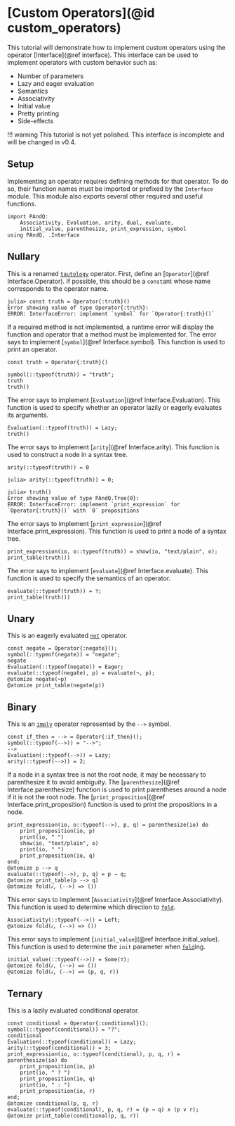 
# [Custom Operators](@id custom_operators)

This tutorial will demonstrate how to implement custom operators using the operator [Interface](@ref interface). This interface can be used to implement operators with custom behavior such as:

- Number of parameters
- Lazy and eager evaluation
- Semantics
- Associativity
- Initial value
- Pretty printing
- Side-effects

!!! warning
    This tutorial is not yet polished. This interface is incomplete and will be changed in v0.4.

## Setup

Implementing an operator requires defining methods for that operator. To do so, their function names must be imported or prefixed by the `Interface` module. This module also exports several other required and useful functions.

```@repl 1
import PAndQ:
    Associativity, Evaluation, arity, dual, evaluate,
    initial_value, parenthesize, print_expression, symbol
using PAndQ, .Interface
```

## Nullary

This is a renamed [`tautology`](@ref) operator. First, define an [`Operator`](@ref Interface.Operator). If possible, this should be a `const`ant whose name corresponds to the operator name.

```
julia> const truth = Operator{:truth}()
Error showing value of type Operator{:truth}:
ERROR: InterfaceError: implement `symbol` for `Operator{:truth}()`
```

If a required method is not implemented, a runtime error will display the function and operator that a method must be implemented for. The error says to implement [`symbol`](@ref Interface.symbol). This function is used to print an operator.

```@setup 1
const truth = Operator{:truth}()
```

```@repl 1
symbol(::typeof(truth)) = "truth";
truth
truth()
```

The error says to implement [`Evaluation`](@ref Interface.Evaluation). This function is used to specify whether an operator lazily or eagerly evaluates its arguments.

```@repl 1
Evaluation(::typeof(truth)) = Lazy;
truth()
```

The error says to implement [`arity`](@ref Interface.arity). This function is used to construct a node in a syntax tree.

```@setup 1
arity(::typeof(truth)) = 0
```

```
julia> arity(::typeof(truth)) = 0;

julia> truth()
Error showing value of type PAndQ.Tree{0}:
ERROR: InterfaceError: implement `print_expression` for `Operator{:truth}()` with `0` propositions
```

The error says to implement [`print_expression`](@ref Interface.print_expression). This function is used to print a node of a syntax tree.

```@repl 1
print_expression(io, o::typeof(truth)) = show(io, "text/plain", o);
print_table(truth())
```

The error says to implement [`evaluate`](@ref Interface.evaluate). This function is used to specify the semantics of an operator.

```@repl 1
evaluate(::typeof(truth)) = ⊤;
print_table(truth())
```

## Unary

This is an eagerly evaluated [`not`](@ref) operator.

```@repl 1
const negate = Operator{:negate}();
symbol(::typeof(negate)) = "negate";
negate
Evaluation(::typeof(negate)) = Eager;
evaluate(::typeof(negate), p) = evaluate(¬, p);
@atomize negate(¬p)
@atomize print_table(negate(p))
```

## Binary

This is an [`imply`](@ref) operator represented by the `-->` symbol.

```@repl 1
const if_then = --> = Operator{:if_then}();
symbol(::typeof(-->)) = "-->";
-->
Evaluation(::typeof(-->)) = Lazy;
arity(::typeof(-->)) = 2;
```

If a node in a syntax tree is not the root node, it may be necessary to parenthesize it to avoid ambiguity. The [`parenthesize`](@ref Interface.parenthesize) function is used to print parentheses around a node if it is not the root node. The [`print_proposition`](@ref Interface.print_proposition) function is used to print the propositions in a node.

```@repl 1
print_expression(io, o::typeof(-->), p, q) = parenthesize(io) do
    print_proposition(io, p)
    print(io, " ")
    show(io, "text/plain", o)
    print(io, " ")
    print_proposition(io, q)
end;
@atomize p --> q
evaluate(::typeof(-->), p, q) = p → q;
@atomize print_table(p --> q)
@atomize fold(𝒾, (-->) => ())
```

This error says to implement [`Associativity`](@ref Interface.Associativity). This function is used to determine which direction to [`fold`](@ref).

```@repl 1
Associativity(::typeof(-->)) = Left;
@atomize fold(𝒾, (-->) => ())
```

This error says to implement [`initial_value`](@ref Interface.initial_value). This function is used to determine the `init` parameter when [`fold`](@ref)ing.

```@repl 1
initial_value(::typeof(-->)) = Some(⊤);
@atomize fold(𝒾, (-->) => ())
@atomize fold(𝒾, (-->) => (p, q, r))
```

## Ternary

This is a lazily evaluated conditional operator.

```@repl 1
const conditional = Operator{:conditional}();
symbol(::typeof(conditional)) = "?";
conditional
Evaluation(::typeof(conditional)) = Lazy;
arity(::typeof(conditional)) = 3;
print_expression(io, o::typeof(conditional), p, q, r) = parenthesize(io) do
    print_proposition(io, p)
    print(io, " ? ")
    print_proposition(io, q)
    print(io, " : ")
    print_proposition(io, r)
end;
@atomize conditional(p, q, r)
evaluate(::typeof(conditional), p, q, r) = (p → q) ∧ (p ∨ r);
@atomize print_table(conditional(p, q, r))
```
